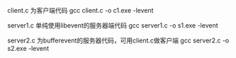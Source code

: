 client.c 为客户端代码
gcc client.c -o c1.exe -levent

server1.c 单纯使用libevent的服务器端代码
gcc server1.c -o s1.exe -levent

server2.c 为bufferevent的服务器代码，可用client.c做客户端
gcc server2.c -o s2.exe -levent

